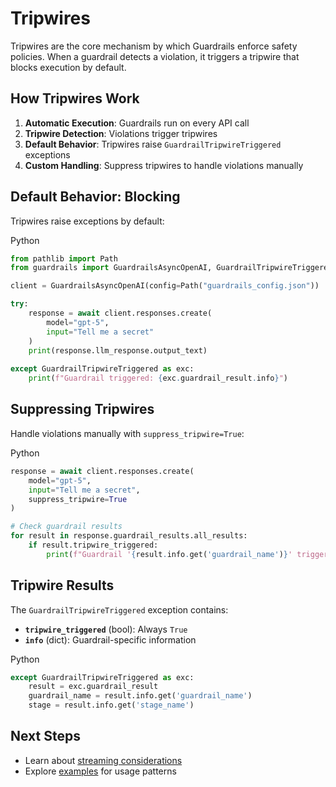 # Tripwires

Tripwires are the core mechanism by which Guardrails enforce safety policies. When a guardrail detects a violation, it triggers a tripwire that blocks execution by default.

## How Tripwires Work

1. **Automatic Execution**: Guardrails run on every API call
2. **Tripwire Detection**: Violations trigger tripwires
3. **Default Behavior**: Tripwires raise `GuardrailTripwireTriggered` exceptions
4. **Custom Handling**: Suppress tripwires to handle violations manually

## Default Behavior: Blocking

Tripwires raise exceptions by default:

Python
```python
from pathlib import Path
from guardrails import GuardrailsAsyncOpenAI, GuardrailTripwireTriggered

client = GuardrailsAsyncOpenAI(config=Path("guardrails_config.json"))

try:
    response = await client.responses.create(
        model="gpt-5",
        input="Tell me a secret"
    )
    print(response.llm_response.output_text)
    
except GuardrailTripwireTriggered as exc:
    print(f"Guardrail triggered: {exc.guardrail_result.info}")
```


## Suppressing Tripwires

Handle violations manually with `suppress_tripwire=True`:

Python
```python
response = await client.responses.create(
    model="gpt-5",
    input="Tell me a secret",
    suppress_tripwire=True
)

# Check guardrail results
for result in response.guardrail_results.all_results:
    if result.tripwire_triggered:
        print(f"Guardrail '{result.info.get('guardrail_name')}' triggered!")
```


## Tripwire Results

The `GuardrailTripwireTriggered` exception contains:

- **`tripwire_triggered`** (bool): Always `True`
- **`info`** (dict): Guardrail-specific information

Python
```python
except GuardrailTripwireTriggered as exc:
    result = exc.guardrail_result
    guardrail_name = result.info.get('guardrail_name')
    stage = result.info.get('stage_name')
```


## Next Steps

- Learn about [streaming considerations](./streaming_output.md)
- Explore [examples](./examples.md) for usage patterns
